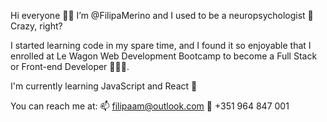 Hi everyone 👋🏼
I’m @FilipaMerino and I used to be a neuropsychologist 🧠 Crazy, right?

I started learning code in my spare time, and I found it so enjoyable that I enrolled at Le Wagon Web Development Bootcamp to become a Full Stack or Front-end Developer 👩🏻‍💻. 

I'm currently learning JavaScript and React 🎨

You can reach me at: 
📫 filipaam@outlook.com
📲 +351 964 847 001

